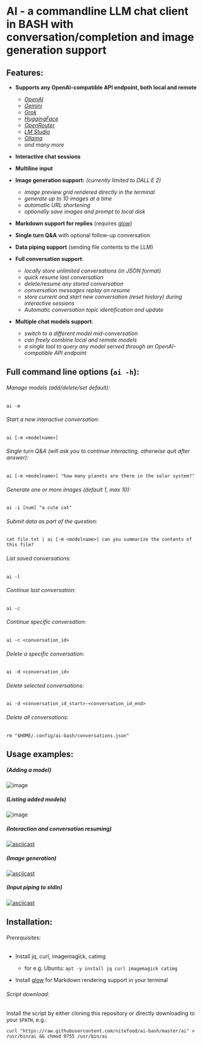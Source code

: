 # AI - a commandline LLM chat client in BASH with conversation/completion and image generation support

## Features:

* **Supports any OpenAI-compatible API endpoint, both local and remote**

  * _[OpenAI](https://platform.openai.com/docs/)_
  * _[Gemini](https://aistudio.google.com/)_
  * _[Grok](https://x.ai/api)_
  * _[HuggingFace](https://huggingface.co/docs/api-inference/index)_
  * _[OpenRouter](https://openrouter.ai/docs/quick-start)_
  * _[LM Studio](https://lmstudio.ai/docs/api/openai-api)_
  * _[Ollama](https://ollama.com/blog/openai-compatibility)_
  * _and many more_

* **Interactive chat sessions**

* **Multiline input**

* **Image generation support:** *(currently limited to DALL·E 2)*
  
  * _image preview grid rendered directly in the terminal_
  * _generate up to 10 images at a time_
  * _automatic URL shortening_
  * _optionally save images and prompt to local disk_

* **Markdown support for replies** (requires [glow](https://github.com/charmbracelet/glow#installation))

* **Single turn Q&A** with optional follow-up conversation

* **Data piping support** (sending file contents to the LLM)

* **Full conversation support**:
  
  * _locally store unlimited conversations (in JSON format)_
  * _quick resume last conversation_
  * _delete/resume any stored conversation_
  * _conversation messages replay on resume_
  * _store current and start new conversation (reset history) during interactive sessions_
  * _Automatic conversation topic identification and update_

* **Multiple chat models support**:

  * _switch to a different model mid-conversation_
  * _can freely combine local and remote models_
  * _a single tool to query any model served through an OpenAI-compatible API endpoint_

## Full command line options (`ai -h`):

###### Manage models (add/delete/set default):

  `ai -m`

###### Start a new interactive conversation:

`ai [-m <modelname>]`

###### Single turn Q&A (will ask you to continue interacting, otherwise quit after answer):

`ai [-m <modelname>] "how many planets are there in the solar system?"`

###### Generate one or more images (default 1, max 10):

`ai -i [num] "a cute cat"`

###### Submit data as part of the question:

`cat file.txt | ai [-m <modelname>] can you summarize the contents of this file?`

###### List saved conversations:

`ai -l`

###### Continue last conversation:

`ai -c`

###### Continue specific conversation:

`ai -c <conversation_id>`

###### Delete a specific conversation:

`ai -d <conversation_id>`

###### Delete selected conversations:

`ai -d <conversation_id_start>-<conversation_id_end>`

###### Delete all conversations:

`rm "$HOME/.config/ai-bash/conversations.json"`

## Usage examples:

##### (Adding a model)

![image](https://github.com/user-attachments/assets/acd404d6-1766-4764-a590-bceb04bb3696)

##### (Listing added models)

![image](https://github.com/user-attachments/assets/feace719-0308-4e6a-8a03-f1f21d941378)

##### (Interaction and conversation resuming)

[![asciicast](https://asciinema.org/a/572784.svg)](https://asciinema.org/a/572784)

##### (Image generation)

[![asciicast](https://asciinema.org/a/572785.svg)](https://asciinema.org/a/572785)

##### (Input piping to stdin)

[![asciicast](https://asciinema.org/a/572786.svg)](https://asciinema.org/a/572786)

## Installation:

###### Prerequisites:

* Install jq, curl, imagemagick, catimg
  
  * for e.g. Ubuntu: `apt -y install jq curl imagemagick catimg`

* Install [glow](https://github.com/charmbracelet/glow#installation) for Markdown rendering support in your terminal

###### Script download:

Install the script by either cloning this repository or directly downloading to your `$PATH`, e.g.:

```shell
curl "https://raw.githubusercontent.com/nitefood/ai-bash/master/ai" > /usr/bin/ai && chmod 0755 /usr/bin/ai
```
